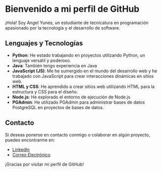 # Bienvenido a mi perfil de GitHub

¡Hola! Soy Angel Yunes, un estudiante de tecnicatura en programación apasionado por la tecnología y el desarrollo de software.
## Lenguajes y Tecnologías

- **Python**: He estado trabajando en proyectos utilizando Python, un lenguaje versátil y poderoso.
- **Java**: También tengo experiencia en Java
- **JavaScript (JS)**: Me he sumergido en el mundo del desarrollo web y he trabajado con JavaScript para crear interacciones dinámicas en sitios web.
- **HTML y CSS**: He aprendido a crear sitios web utilizando HTML para la estructura y CSS para el diseño.
- **Node.js**: He explorado el entorno de ejecución de Node.js 
- **PGAdmin**: He utilizado PGAdmin para administrar bases de datos PostgreSQL en proyectos de bases de datos.



## Contacto

Si deseas ponerse en contacto conmigo o colaborar en algún proyecto, puedes encontrarme en:

- [LinkedIn](https://www.linkedin.com/in/angel-yunes-31962514b/)
- [Correo Electrónico](angelyunes1@gmail.com)

¡Gracias por visitar mi perfil de GitHub!

